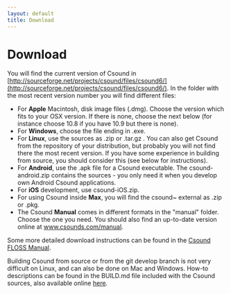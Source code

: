 ```yaml
---
layout: default
title: Download
---
```

# Download

You will find the current version of Csound in [http://sourceforge.net/projects/csound/files/csound6/](http://sourceforge.net/projects/csound/files/csound6/). In the folder with the most recent version number you will find different files:

* For **Apple** Macintosh, disk image files (.dmg). Choose the version which fits to your OSX version. If there is none, choose the next below (for instance choose 10.8 if you have 10.9 but there is none).
* For **Windows**, choose the file ending in .exe.
* For **Linux**, use the sources as .zip or .tar.gz . You can also get Csound from the repository of your distribution, but probably you will not find there the most recent version. If you have some experience in building from source, you should consider this (see below for instructions).
* For **Android**, use the .apk file for a Csound executable. The csound-android.zip contains the sources - you only need it when you develop own Android Csound applications.
* For **iOS** development, use csound-iOS.zip.
* For using Csound inside **Max**, you will find the csound~ external as .zip or .pkg.
* The Csound **Manual** comes in different formats in the "manual" folder. Choose the one you need. You should also find an up-to-date version online at www.csounds.com/manual.

Some more detailed download instructions can be found in the [Csound FLOSS Manual](http://en.flossmanuals.net/a-make-csound-run).

Building Csound from source or from the git develop branch is not very difficult on Linux, and can also be done on Mac and Windows. How-to descriptions can be found in the BUILD.md file included with the Csound sources, also available online [here](https://github.com/csound/csound/blob/develop/BUILD.md).

